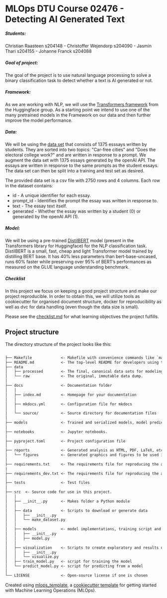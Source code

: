 # MLOps DTU Course 02476 - Detecting AI Generated Text 

##### Students: 
Christian Raasteen s204148 - Christoffer Wejendorp s204090 - Jasmin Thari s204155 - Johanne Franck s204088

##### Goal of project: 
The goal of the project is to use natural language processing to solve a binary classification task to detect whether a text is AI generated or not.

##### Framework: 
As we are working with NLP, we will use the [Transformers framework](https://github.com/huggingface/transformers) from the Huggingface group. As a starting point we intend to use one of the many pretrained models in the Framework on our data and then further improve the model performance.

##### Data:  
We will be using the [data set](https://www.kaggle.com/competitions/llm-detect-ai-generated-text/data) that consists of 1375 esssays written by students. They are sorted into two topics: "Car-free cities" and "Does the electoral college work?" and are written in response to a prompt. We augment the data set with 1375 essays generated by the openAI API. The essays are written in response to the same prompts as the student essays. The data set can then be split into a training and test set as desired.

The provided data set is a csv file with 2750 rows and 4 columns.
Each row in the dataset contains:

* id - A unique identifier for each essay.
* prompt_id - Identifies the prompt the essay was written in response to.
* text - The essay text itself.
* generated - Whether the essay was written by a student (0) or generated by the openAI API (1).

##### Model: 
We will be using a pre-trained [DistilBERT](https://huggingface.co/docs/transformers/model_doc/distilbert) model (present in the Transformers library for Huggingface) for the NLP classification task. DistilBERT is a small, fast, cheap and light Transformer model trained by distilling BERT base. It has 40% less parameters than bert-base-uncased, runs 60% faster while preserving over 95% of BERT’s performances as measured on the GLUE language understanding benchmark.

##### Checklist
In this project we focus on keeping a good project structure and make our project reproducible. In order to obtain this, we will utilize tools as cookiecutter for organised document structure, docker for reproducibility as well as dvc for data handling (even though the data size is small).  

Please see the [checklist.md](https://github.com/ChrisRawstone/Detecting_AI_Generated_Text/blob/develop/checklist.md) for what learning objectives the project fulfills. 

## Project structure

The directory structure of the project looks like this:

```txt

├── Makefile             <- Makefile with convenience commands like `make data` or `make train`
├── README.md            <- The top-level README for developers using this project.
├── data
│   ├── processed        <- The final, canonical data sets for modeling.
│   └── raw              <- The original, immutable data dump.
│
├── docs                 <- Documentation folder
│   │
│   ├── index.md         <- Homepage for your documentation
│   │
│   ├── mkdocs.yml       <- Configuration file for mkdocs
│   │
│   └── source/          <- Source directory for documentation files
│
├── models               <- Trained and serialized models, model predictions, or model summaries
│
├── notebooks            <- Jupyter notebooks.
│
├── pyproject.toml       <- Project configuration file
│
├── reports              <- Generated analysis as HTML, PDF, LaTeX, etc.
│   └── figures          <- Generated graphics and figures to be used in reporting
│
├── requirements.txt     <- The requirements file for reproducing the analysis environment
|
├── requirements_dev.txt <- The requirements file for reproducing the analysis environment
│
├── tests                <- Test files
│
├── src  <- Source code for use in this project.
│   │
│   ├── __init__.py      <- Makes folder a Python module
│   │
│   ├── data             <- Scripts to download or generate data
│   │   ├── __init__.py
│   │   └── make_dataset.py
│   │
│   ├── models           <- model implementations, training script and prediction script
│   │   ├── __init__.py
│   │   ├── model.py
│   │
│   ├── visualization    <- Scripts to create exploratory and results oriented visualizations
│   │   ├── __init__.py
│   │   └── visualize.py
│   ├── train_model.py   <- script for training the model
│   └── predict_model.py <- script for predicting from a model
│
└── LICENSE              <- Open-source license if one is chosen
```

Created using [mlops_template](https://github.com/SkafteNicki/mlops_template),
a [cookiecutter template](https://github.com/cookiecutter/cookiecutter) for getting
started with Machine Learning Operations (MLOps).
